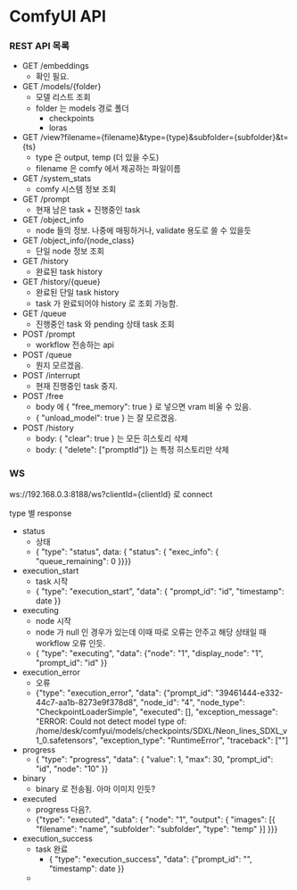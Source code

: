 # ComfyUI API

### REST API 목록

- GET /embeddings
  - 확인 필요.
- GET /models/{folder}
  - 모델 리스트 조회
  - folder 는 models 경로 폴더
    - checkpoints
    - loras
- GET /view?filename={filename}&type={type}&subfolder={subfolder}&t={ts}
  - type 은 output, temp (더 있을 수도)
  - filename 은 comfy 에서 제공하는 파일이름
- GET /system_stats
  - comfy 시스템 정보 조회
- GET /prompt
  - 현재 남은 task + 진행중인 task
- GET /object_info
  - node 들의 정보. 나중에 매핑하거나, validate 용도로 쓸 수 있을듯
- GET /object_info/{node_class}
  - 단일 node 정보 조회
- GET /history
  - 완료된 task history
- GET /history/{queue}
  - 완료된 단일 task history
  - task 가 완료되어야 history 로 조회 가능함.
- GET /queue
  - 진행중인 task 와 pending 상태 task 조회
- POST /prompt
  - workflow 전송하는 api
- POST /queue
  - 뭔지 모르겠음.
- POST /interrupt
  - 현재 진행중인 task 중지.
- POST /free
  - body 에 { "free_memory": true } 로 넣으면 vram 비울 수 있음.
  - { "unload_model": true } 는 잘 모르겠음.
- POST /history
  - body: { "clear": true } 는 모든 히스토리 삭제
  - body: { "delete": ["promptId"]} 는 특정 히스토리만 삭제

### WS

ws://192.168.0.3:8188/ws?clientId={clientId} 로 connect

type 별 response

- status
  - 상태
  - { "type": "status", data: { "status": { "exec_info": { "queue_remaining": 0 }}}}
- execution_start
  - task 시작
  - { "type": "execution_start", "data": { "prompt_id": "id", "timestamp": date }}
- executing
  - node 시작
  - node 가 null 인 경우가 있는데 이때 따로 오류는 안주고 해당 상태일 때 workflow 오류 인듯.
  - { "type": "executing", "data": {"node": "1", "display_node": "1", "prompt_id": "id" }}
- execution_error
  - 오류
  - {"type": "execution_error", "data": {"prompt_id": "39461444-e332-44c7-aa1b-8273e9f378d8", "node_id": "4", "node_type": "CheckpointLoaderSimple", "executed": [], "exception_message": "ERROR: Could not detect model type of: /home/desk/comfyui/models/checkpoints/SDXL/Neon_lines_SDXL_v1_0.safetensors", "exception_type": "RuntimeError", "traceback": [""]
- progress
  - { "type": "progress", "data": { "value": 1, "max": 30, "prompt_id": "id", "node": "10" }}
- binary
  - binary 로 전송됨. 아마 이미지 인듯?
- executed
  - progress 다음?.
  - {"type": "executed", "data": { "node": "1", "output": { "images": [{ "filename": "name", "subfolder": "subfolder", "type": "temp" }] }}}
- execution_success
  - task 완료
    - { "type": "execution_success", "data": {"prompt_id": "", "timestamp": date }}
  -
